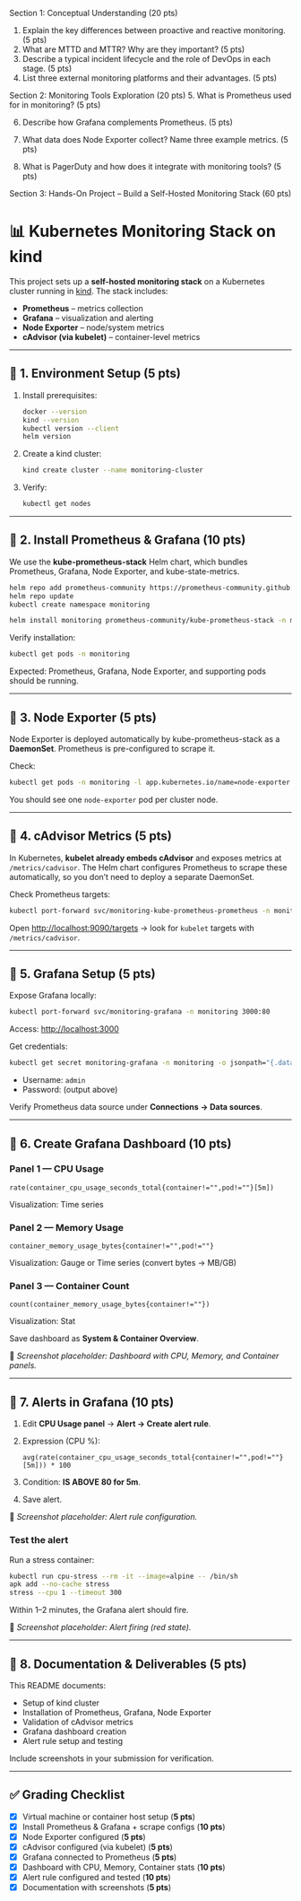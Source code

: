 Section 1: Conceptual Understanding (20 pts)
1. Explain the key differences between proactive and reactive monitoring. (5 pts)
2. What are MTTD and MTTR? Why are they important? (5 pts)
3. Describe a typical incident lifecycle and the role of DevOps in each stage. (5 pts)
4. List three external monitoring platforms and their advantages. (5 pts)

Section 2: Monitoring Tools Exploration (20 pts)
5. What is Prometheus used for in monitoring? (5 pts)

6. Describe how Grafana complements Prometheus. (5 pts)
   
7. What data does Node Exporter collect? Name three example metrics. (5 pts)
   
8. What is PagerDuty and how does it integrate with monitoring tools? (5 pts)

Section 3: Hands-On Project – Build a Self-Hosted Monitoring Stack (60 pts)

# 📊 Kubernetes Monitoring Stack on kind

This project sets up a **self-hosted monitoring stack** on a Kubernetes cluster running in [kind](https://kind.sigs.k8s.io/). The stack includes:

* **Prometheus** – metrics collection
* **Grafana** – visualization and alerting
* **Node Exporter** – node/system metrics
* **cAdvisor (via kubelet)** – container-level metrics

---

## 🔹 1. Environment Setup (5 pts)

1. Install prerequisites:

   ```bash
   docker --version
   kind --version
   kubectl version --client
   helm version
   ```

2. Create a kind cluster:

   ```bash
   kind create cluster --name monitoring-cluster
   ```

3. Verify:

   ```bash
   kubectl get nodes
   ```

---

## 🔹 2. Install Prometheus & Grafana (10 pts)

We use the **kube-prometheus-stack** Helm chart, which bundles Prometheus, Grafana, Node Exporter, and kube-state-metrics.

```bash
helm repo add prometheus-community https://prometheus-community.github.io/helm-charts
helm repo update
kubectl create namespace monitoring

helm install monitoring prometheus-community/kube-prometheus-stack -n monitoring
```

Verify installation:

```bash
kubectl get pods -n monitoring
```

Expected: Prometheus, Grafana, Node Exporter, and supporting pods should be running.

---

## 🔹 3. Node Exporter (5 pts)

Node Exporter is deployed automatically by kube-prometheus-stack as a **DaemonSet**. Prometheus is pre-configured to scrape it.

Check:

```bash
kubectl get pods -n monitoring -l app.kubernetes.io/name=node-exporter
```

You should see one `node-exporter` pod per cluster node.

---

## 🔹 4. cAdvisor Metrics (5 pts)

In Kubernetes, **kubelet already embeds cAdvisor** and exposes metrics at `/metrics/cadvisor`. The Helm chart configures Prometheus to scrape these automatically, so you don’t need to deploy a separate DaemonSet.

Check Prometheus targets:

```bash
kubectl port-forward svc/monitoring-kube-prometheus-prometheus -n monitoring 9090:9090
```

Open [http://localhost:9090/targets](http://localhost:9090/targets) → look for `kubelet` targets with `/metrics/cadvisor`.

---

## 🔹 5. Grafana Setup (5 pts)

Expose Grafana locally:

```bash
kubectl port-forward svc/monitoring-grafana -n monitoring 3000:80
```

Access: [http://localhost:3000](http://localhost:3000)

Get credentials:

```bash
kubectl get secret monitoring-grafana -n monitoring -o jsonpath="{.data.admin-password}" | base64 --decode; echo
```

* Username: `admin`
* Password: (output above)

Verify Prometheus data source under **Connections → Data sources**.

---

## 🔹 6. Create Grafana Dashboard (10 pts)

### Panel 1 — CPU Usage

```promql
rate(container_cpu_usage_seconds_total{container!="",pod!=""}[5m])
```

Visualization: Time series

### Panel 2 — Memory Usage

```promql
container_memory_usage_bytes{container!="",pod!=""}
```

Visualization: Gauge or Time series (convert bytes → MB/GB)

### Panel 3 — Container Count

```promql
count(container_memory_usage_bytes{container!=""})
```

Visualization: Stat

Save dashboard as **System & Container Overview**.

📸 *Screenshot placeholder: Dashboard with CPU, Memory, and Container panels.*

---

## 🔹 7. Alerts in Grafana (10 pts)

1. Edit **CPU Usage panel** → **Alert → Create alert rule**.
2. Expression (CPU %):

   ```promql
   avg(rate(container_cpu_usage_seconds_total{container!="",pod!=""}[5m])) * 100
   ```
3. Condition: **IS ABOVE 80 for 5m**.
4. Save alert.

📸 *Screenshot placeholder: Alert rule configuration.*

### Test the alert

Run a stress container:

```bash
kubectl run cpu-stress --rm -it --image=alpine -- /bin/sh
apk add --no-cache stress
stress --cpu 1 --timeout 300
```

Within 1–2 minutes, the Grafana alert should fire.

📸 *Screenshot placeholder: Alert firing (red state).*

---

## 🔹 8. Documentation & Deliverables (5 pts)

This README documents:

* Setup of kind cluster
* Installation of Prometheus, Grafana, Node Exporter
* Validation of cAdvisor metrics
* Grafana dashboard creation
* Alert rule setup and testing

Include screenshots in your submission for verification.

---

## ✅ Grading Checklist

* [x] Virtual machine or container host setup (**5 pts**)
* [x] Install Prometheus & Grafana + scrape configs (**10 pts**)
* [x] Node Exporter configured (**5 pts**)
* [x] cAdvisor configured (via kubelet) (**5 pts**)
* [x] Grafana connected to Prometheus (**5 pts**)
* [x] Dashboard with CPU, Memory, Container stats (**10 pts**)
* [x] Alert rule configured and tested (**10 pts**)
* [x] Documentation with screenshots (**5 pts**)
